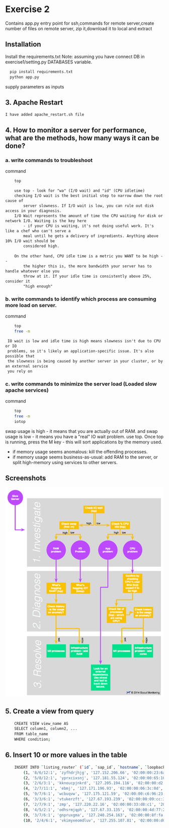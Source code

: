 
# Exercise 2

Contains app.py entry point for ssh,commands for remote server,create number of files on remote server, zip it,download it to local and extract


## Installation

Install the requirements.txt
Note: assuming you have connect DB in exercise1/setting.py DATABASES variable.
```bash
  pip install requirements.txt
  python app.py
```
supply parameters as inputs


## 3. Apache Restart
    I have added apache_restart.sh file

## 4. How to monitor a server for performance, what are the methods, how many ways it can be done?
### a. write commands to troubleshoot
command
```bash
    top
```
        use top - look for "wa" (I/O wait) and "id" (CPU idletime)
        checking I/O wait is the best initial step to narrow down the root cause of 
            server slowness. If I/O wait is low, you can rule out disk access in your diagnosis.
        I/O Wait represents the amount of time the CPU waiting for disk or network I/O. Waiting is the key here 
            - if your CPU is waiting, it's not doing useful work. It's like a chef who can't serve a 
            meal until he gets a delivery of ingredients. Anything above 10% I/O wait should be 
            considered high.

        On the other hand, CPU idle time is a metric you WANT to be high -- 
            the higher this is, the more bandwidth your server has to handle whatever else you 
            throw at it. If your idle time is consistently above 25%, consider it 
            "high enough"
### b. write commands to identify which process are consuming more load on server.
command
```bash
    top
    free -m
```    
     IO wait is low and idle time is high means slowness isn't due to CPU or IO 
     problems, so it's likely an application-specific issue. It's also possible that 
     the slowness is being caused by another server in your cluster, or by an external service 
     you rely on
### c. write commands to minimize the server load (Loaded slow apache services)
  command
```bash
    top
    free -m
    iotop
```    
swap usage is high - it means that you are actually out of RAM. and 
swap usage is low - it means you have a "real" IO wait problem.
use top. Once top is running, press the M key - this will sort applications by the memory used.
-   if memory usage seems anomalous: kill the offending processes.
-   if memory usage seems business-as-usual: add RAM to the server, or split high-memory using services to other servers.
## Screenshots

![Troubleshoot Flow Diagram](slow-server-troubleshooting.png)


## 5. Create a view from query
```bash
    CREATE VIEW view_name AS
    SELECT column1, column2, ...
    FROM table_name
    WHERE condition;
```
## 6. Insert 10 or more values in the table
```bash
    INSERT INTO `listing_router` (`id`, `sap_id`, `hostname`, `loopback`, `mac_address`, `created_at`, `deleted_at`, `updated_at`) VALUES
        (1, '8/6/12:1', 'zyfhdrjhjg', '127.152.206.66', '02:00:00:23:6a:e7', '2022-04-28 06:23:19.157686', '2022-04-28 08:53:39.559056', '2022-04-28 08:53:39.560056'),
        (2, '5/8/12:1', 'yprxcixsnj', '127.181.55.124', '02:00:00:65:10:0c', '2022-04-28 06:23:19.162683', '2022-04-28 08:52:36.286519', '2022-04-28 08:52:36.286519'),
        (3, '2/6/3:1', 'kknoucpjnkrd', '127.205.194.116', '02:00:00:d2:c0:5e', '2022-04-28 06:23:19.166685', NULL, '2022-04-28 06:23:19.166685'),
        (4, '2/7/11:1', 'ebmj', '127.171.196.93', '02:00:00:06:3c:0d', '2022-04-28 06:23:19.169685', NULL, '2022-04-28 06:23:19.169685'),
        (5, '9/7/6:1', 'wcbuqvw', '127.175.121.59', '02:00:00:c6:96:23', '2022-04-28 06:23:19.173685', NULL, '2022-04-28 06:23:19.173685'),
        (6, '3/3/6:1', 'vtukerzft', '127.67.193.239', '02:00:00:09:cc:36', '2022-04-28 06:23:19.178693', NULL, '2022-04-28 06:23:19.178693'),
        (7, '2/7/9:1', 'zmp', '127.220.22.16', '02:00:00:33:d8:c1', '2022-04-28 06:23:19.181681', NULL, '2022-04-28 06:23:19.182685'),
        (8, '4/5/2:1', 'odhsrmjqph', '127.67.33.135', '02:00:00:4d:77:25', '2022-04-28 06:23:19.185684', NULL, '2022-04-28 06:23:19.185684'),
        (9, '3/7/6:1', 'gnpruxgma', '127.240.254.163', '02:00:00:8f:fa:41', '2022-04-28 06:23:19.188682', NULL, '2022-04-28 06:23:19.188682'),
        (10, '2/4/6:1', 'vkimyxeomdluv', '127.255.107.81', '02:00:00:d0:f7:05', '2022-04-28 06:23:19.193684', NULL, '2022-04-28 06:23:19.194689')
```
